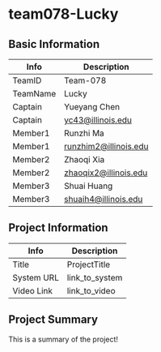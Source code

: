 # team078-Lucky

## Basic Information

| Info     | Description           |
| -------- | --------------------- |
| TeamID   | Team-078              |
| TeamName | Lucky                 |
| Captain  | Yueyang Chen       |
| Captain  | yc43@illinois.edu  |
| Member1  | Runzhi Ma                   |
| Member1  | runzhim2@illinois.edu    |
| Member2  | Zhaoqi Xia              |
| Member2  | zhaoqix2@illinois.edu |
| Member3  | Shuai Huang               |
| Member3  | shuaih4@illinois.edu  |


## Project Information

| Info       | Description    |
| ---------- | -------------- |
| Title      | ProjectTitle   |
| System URL | link_to_system |
| Video Link | link_to_video  |

## Project Summary

This is a summary of the project!
